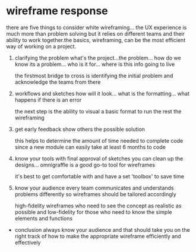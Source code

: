 # wireframe response

there are five things to consider white wireframing... the UX experience is much more than problem solving 
but it relies on different teams and their ability to work together.the basics, wireframing, can be the most
efficient way of working on a project.

1. clarifying the problem
   what's the project...the problem... how do we know its a problem... who is it for... where is this info going to live

   the firstmost bridge to cross is identifying the initial problem and acknowledge the teams from there

2. workflows and sketches
   how will it look... what is the formatting... what happens if there is an error

   the next step is the ability to visual a basic format to run the rest the wireframing

3. get early feedback
   show others the possible solution

   this helps to determine the amount of time needed to complete code since a new module can easily take at
   least 6 months to code

4. know your tools
   with final approval of sketches you can clean up the designs... omnigraffle is a good go-to tool for wireframes

   it's best to get comfortable with and have a set 'toolbox' to save time

5. know your audience
   every team communicates and understands problems differently so wireframes should be tailored accordingly

   high-fidelity wireframes who need to see the concept as realistic as possible and low-fidelity for those
   who need to know the simple elements and functions

- conclusion
  always know your audience and that should take you on the right track of how to make the appropriate wireframe
  efficiently and effectively
